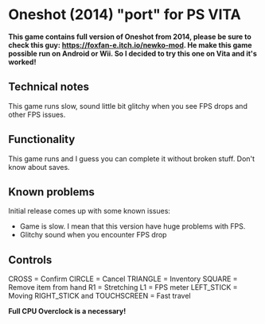 # Oneshot (2014) "port" for PS VITA

**This game contains full version of Oneshot from 2014, please be sure to check this guy: https://foxfan-e.itch.io/newko-mod. He make this game possible run on Android or Wii. So I decided to try this one on Vita and it's worked!**

## Technical notes

This game runs slow, sound little bit glitchy when you see FPS drops and other FPS issues.


## Functionality 

This game runs and I guess you can complete it without broken stuff. Don't know about saves.


## Known problems 

Initial release comes up with some known issues:

- Game is slow. I mean that this version have huge problems with FPS.
- Glitchy sound when you encounter FPS drop


## Controls

CROSS = Confirm
CIRCLE = Cancel
TRIANGLE = Inventory 
SQUARE = Remove item from hand
R1 = Stretching
L1 = FPS meter
LEFT_STICK = Moving
RIGHT_STICK and TOUCHSCREEN = Fast travel

**Full CPU Overclock is a necessary!**
